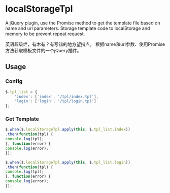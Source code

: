 # localStorageTpl
A jQuery plugin, use the Promise method to get the template file based on name and url parameters.
Storage template code to localStorage and memory to be prevent repeat request.

英语超级烂，有木有？有写错的地方望指点。
根据name和url参数、使用Promise方法获取模板文件的一个jQuery插件。
## Usage

### Config
```javascript
$.tpl_list = {
    'index': ['index', '/tpl/index.tpl'],
    'login': ['login', '/tpl/login.tpl']
};
```

### Get Template
```javascript
$.when($.localStorageTpl.apply(this, $.tpl_list.index))
.then(function(tpl) {
console.log(tpl);
}, function(error) {
console.log(error);
});

$.when($.localStorageTpl.apply(this, $.tpl_list.login))
.then(function(tpl) {
console.log(tpl);
}, function(error) {
console.log(error);
});
```
